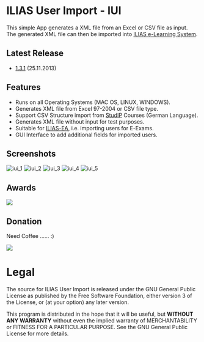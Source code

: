 # ILIAS User Import - IUI
This simple App generates a XML file from an Excel or CSV file as input. 
The generated XML file can then be imported into [ILIAS e-Learning System](http://www.ilias.de/).

## Latest Release
  * [1.3.1](https://github.com/iFadi/ilias-userimport/releases/download/1.3.1/IUI_1.3.1.jar) (25.11.2013)

## Features
  * Runs on all Operating Systems (MAC OS, LINUX, WINDOWS).
  * Generates XML file from Excel 97-2004 or CSV file type.
  * Support CSV Structure import from [StudIP](http://www.studip.de/home/) Courses (German Language).
  * Generates XML file without input for test purposes.
  * Suitable for [ILIAS-EA](http://www.ilias.de/docu/goto_docu_cat_2349.html), i.e. importing users for E-Exams.
  * GUI Interface to add additional fields for imported users.

## Screenshots
![iui_1](https://dl.dropbox.com/u/3098106/IUI/IUI_1.3.0_1.png)
![iui_2](https://dl.dropbox.com/u/3098106/IUI/IUI_1.3.0_4.png)
![iui_3](https://dl.dropbox.com/u/3098106/IUI/IUI_1.3.0_3.png)
![iui_4](https://dl.dropbox.com/u/3098106/IUI/IUI_1.3.0_2.png)
![iui_5](https://dl.dropbox.com/u/3098106/IUI/IUI_1.3.0_5.png)

## Awards
[<img src="http://dl.dropbox.com/u/3098106/softpedia_free_award_f.gif">](http://mac.softpedia.com/progClean/ILIAS-User-Import-Clean-111898.html)

## Donation
Need Coffee ...... :)

[<img src="https://www.paypalobjects.com/en_US/i/btn/btn_donate_LG.gif">](https://www.paypal.com/cgi-bin/webscr?cmd=_donations&business=fadi_asbih%40yahoo%2ede&lc=US&item_name=Support%20Developing%20ILIAS%20User%20Import&no_note=0&currency_code=EUR&bn=PP%2dDonationsBF%3abtn_donate_LG%2egif%3aNonHostedGuest)

# Legal
The source for ILIAS User Import is released under the GNU General Public License as published by the Free Software Foundation, either version 3 of the License, or (at your option) any later version.

This program is distributed in the hope that it will be useful,
    but **WITHOUT ANY WARRANTY** without even the implied warranty of
    MERCHANTABILITY or FITNESS FOR A PARTICULAR PURPOSE.  See the
    GNU General Public License for more details.
